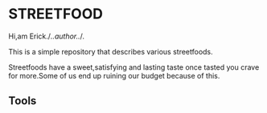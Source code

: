 # STREETFOOD

Hi,am Erick./*..author..*/.

This is a simple repository that describes various streetfoods.

Streetfoods have a sweet,satisfying and lasting taste once tasted you crave for more.Some of us end up ruining our budget because of this.

## Tools
